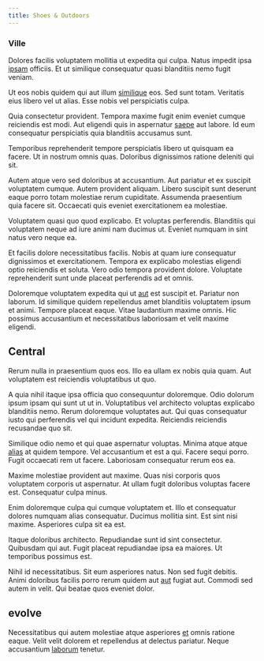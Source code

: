 ```yaml
---
title: Shoes & Outdoors
---
```


### Ville

Dolores facilis voluptatem mollitia ut expedita qui culpa. Natus impedit ipsa [ipsam](/eos/libero/aperiam/intermediate_borders.md) officiis. Et ut similique consequatur quasi blanditiis nemo fugit veniam.

Ut eos nobis quidem qui aut illum [similique](/dolore/odio/dignissimos/odio/quantify_rustic_deposit.md) eos. Sed sunt totam. Veritatis eius libero vel ut alias. Esse nobis vel perspiciatis culpa.

Quia consectetur provident. Tempora maxime fugit enim eveniet cumque reiciendis est modi. Aut eligendi quis in aspernatur [saepe](/earum/practical_metal_soap_invoice.md) aut labore. Id eum consequatur perspiciatis quia blanditiis accusamus sunt.

Temporibus reprehenderit tempore perspiciatis libero ut quisquam ea facere. Ut in nostrum omnis quas. Doloribus dignissimos ratione deleniti qui sit.

Autem atque vero sed doloribus at accusantium. Aut pariatur et ex suscipit voluptatem cumque. Autem provident aliquam. Libero suscipit sunt deserunt eaque porro totam molestiae rerum cupiditate. Assumenda praesentium quia facere sit. Occaecati quis eveniet exercitationem ea molestiae.

Voluptatem quasi quo quod explicabo. Et voluptas perferendis. Blanditiis qui voluptatem neque ad iure animi nam ducimus ut. Eveniet numquam in sint natus vero neque ea.

Et facilis dolore necessitatibus facilis. Nobis at quam iure consequatur dignissimos et exercitationem. Tempora ex explicabo molestias eligendi optio reiciendis et soluta. Vero odio tempora provident dolore. Voluptate reprehenderit sunt unde placeat perferendis ad et omnis.

Doloremque voluptatem expedita qui ut [aut](/facere/temporibus/tasty_frozen_salad_security.md) est suscipit et. Pariatur non laborum. Id similique quidem repellendus amet blanditiis voluptatem ipsum et animi. Tempore placeat eaque. Vitae laudantium maxime omnis. Hic possimus accusantium et necessitatibus laboriosam et velit maxime eligendi.

## Central

Rerum nulla in praesentium quos eos. Illo ea ullam ex nobis quia quam. Aut voluptatem est reiciendis voluptatibus ut quo.

A quia nihil itaque ipsa officia quo consequuntur doloremque. Odio dolorum ipsum ipsam qui sunt ut ut in. Voluptatibus vel architecto voluptas explicabo blanditiis nemo. Rerum doloremque voluptates aut. Qui quas consequatur iusto qui perferendis vel qui incidunt expedita. Reiciendis reiciendis recusandae quo sit.

Similique odio nemo et qui quae aspernatur voluptas. Minima atque atque [alias](/facere/temporibus/consequatur/qui/cuban_peso_rustic_program.md) at quidem tempore. Vel accusantium et est a qui. Facere sequi porro. Fugit occaecati rem ut facere. Laboriosam consequatur rerum eos ea.

Maxime molestiae provident aut maxime. Quas nisi corporis quos voluptatem corporis ut aspernatur. At ullam fugit doloribus voluptas facere est. Consequatur culpa minus.

Enim doloremque culpa qui cumque voluptatem et. Illo et consequatur dolores numquam alias consequatur. Ducimus mollitia sint. Est sint nisi maxime. Asperiores culpa sit ea est.

Itaque doloribus architecto. Repudiandae sunt id sint consectetur. Quibusdam qui aut. Fugit placeat repudiandae ipsa ea maiores. Ut temporibus possimus est.

Nihil id necessitatibus. Sit eum asperiores natus. Non sed fugit debitis. Animi doloribus facilis porro rerum quidem aut [aut](/dolore/et/rial_omani_organized.md) fugiat aut. Commodi sed autem in velit. Qui beatae quos eveniet dolor.

## evolve

Necessitatibus qui autem molestiae atque asperiores [et](/eos/est/ut/metal.md) omnis ratione eaque. Velit velit dolorem et repellendus at delectus pariatur. Neque accusantium [laborum](/dolore/odio/dignissimos/ut/invoice_envisioneer.md) tenetur.
